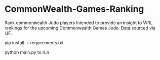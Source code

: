 # CommonWealth-Games-Ranking
Rank commonwealth Judo players
Intended to provide an insight to WRL rankings for the upcoming Commonwealth Games Judo. Data sourced via IJF. 

pip install -r requirements.txt

python main.py to run
